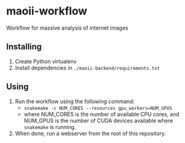 # maoii-workflow

Workflow for massive analysis of internet images

## Installing

1. Create Python virtualenv
2. Install dependencies in `./maoii-backend/requirements.txt`

## Using 

1. Run the workflow using the following command:
    - `snakemake -c NUM_CORES --resources gpu_workers=NUM_GPUS`
    - where NUM_CORES is the number of available CPU cores, and NUM_GPUS is the number of CUDA devices available where `snakemake` is running.
2. When done, run a webserver from the root of this repository.
